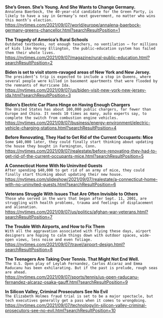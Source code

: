 **She’s Green. She’s Young. And She Wants to Change Germany.**\
`Annalena Baerbock, the 40-year-old candidate for the Green Party, is likely to have a say in Germany’s next government, no matter who wins this month’s election.`\
https://nytimes.com/2021/09/07/world/europe/annalena-baerbock-germany-greens-chancellor.html?searchResultPosition=1

**The Tragedy of America’s Rural Schools**\
`Outdated textbooks, not enough teachers, no ventilation – for millions of kids like Harvey Ellington, the public-education system has failed them their whole lives.`\
https://nytimes.com/2021/09/07/magazine/rural-public-education.html?searchResultPosition=2

**Biden is set to visit storm-ravaged areas of New York and New Jersey.**\
`The president’s trip is expected to include a stop in Queens, where several people were killed in basement apartments that were flooded by the remnants of Hurricane Ida.`\
https://nytimes.com/2021/09/07/us/biden-visit-new-york-new-jersey-ida.html?searchResultPosition=3

**Biden’s Electric Car Plans Hinge on Having Enough Chargers**\
`The United States has about 100,000 public chargers, far fewer than Europe and China. It needs 10 times as many, auto experts say, to complete the switch from combustion engine vehicles.`\
https://nytimes.com/2021/09/07/business/energy-environment/electric-vehicle-charging-stations.html?searchResultPosition=4

**Before Renovating, They Had to Get Rid of the Current Occupants: Mice**\
`Some $40,000 later, they could finally start thinking about updating the house they bought in Farmington, Conn.`\
https://nytimes.com/2021/09/07/realestate/before-renovating-they-had-to-get-rid-of-the-current-occupants-mice.html?searchResultPosition=5

**A Connecticut Home With No Uninvited Guests**\
`After spending $40,000 to get rid of an army of mice, they could finally start thinking about updating their new house.`\
https://nytimes.com/slideshow/2021/09/07/realestate/a-connecticut-home-with-no-uninvited-guests.html?searchResultPosition=6

**Veterans Struggle With Issues That Are Often Invisible to Others**\
`Those who served in the wars that began after Sept. 11, 2001, are struggling with health problems, trauma and feelings of displacement and alienation.`\
https://nytimes.com/2021/09/07/us/politics/afghan-war-veterans.html?searchResultPosition=7

**The Trouble With Airports, and How to Fix Them**\
`With all the aggravation associated with flying these days, airport designers are hoping to calm things down with outdoor spaces, wide-open views, less noise and even foliage.`\
https://nytimes.com/2021/09/07/travel/airport-design.html?searchResultPosition=8

**The Teenagers Are Taking Over Tennis. That Might Not End Well.**\
`The U.S. Open play of Leylah Fernandez, Carlos Alcaraz and Emma Raducanu has been exhilarating. But if the past is prelude, rough seas are ahead.`\
https://nytimes.com/2021/09/07/sports/tennis/us-open-raducanu-fernandez-alcaraz-osaka-gauff.html?searchResultPosition=9

**In Silicon Valley, Criminal Prosecutors See No Evil**\
`The Elizabeth Holmes fraud trial is set to be a major spectacle, but tech executives generally get a pass when it comes to wrongdoing.`\
https://nytimes.com/2021/09/07/technology/in-silicon-valley-criminal-prosecutors-see-no-evil.html?searchResultPosition=10

